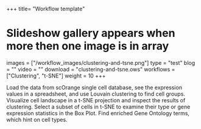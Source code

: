+++
title= "Workflow template"
# Slideshow gallery appears when more then one image is in array
images =  ["/workflow_images/clustering-and-tsne.png"]
type = "test"
blog =  ""
video = ""
download = "clustering-and-tsne.ows"
workflows = ["Clustering", "t-SNE"]
weight = 10
+++

Load the data from scOrange single cell database, see the expression values in a spreadsheet, and use Louvain clustering to find cell groups. Visualize cell landscape in a t-SNE projection and inspect the results of clustering. Select a subset of cells in t-SNE to examine their type or gene expression statistics in the Box Plot. Find enriched Gene Ontology terms, which hint on cell types.

